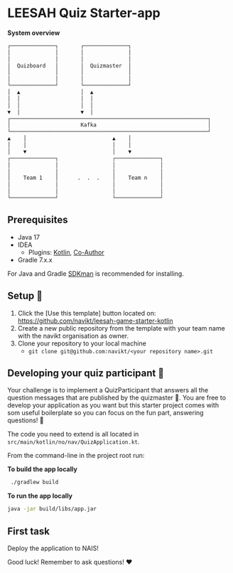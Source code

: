 # LEESAH Quiz Starter-app

**System overview**
```bash
┌──────────────┐       ┌──────────────┐
│              │       │              │
│              │       │              │
│  Quizboard   │       │  Quizmaster  │
│              │       │              │
│              │       │              │
└──────────────┘       └──────────────┘
│  ▲                   │  ▲
│  │                   │  │
│  │                   │  │
▼  │                   ▼  │
┌──────────────────────────────────────────────────────────────┐
│                      Kafka                                   │
└──────────────────────────────────────────────────────────────┘
▲    │                           ▲    │
│    │                           │    │
│    ▼                           │    ▼
┌──────────────┐                 ┌──────────────┐
│              │                 │              │
│              │                 │              │
│    Team 1    │      .  .  .    │    Team n    │
│              │                 │              │
│              │                 │              │
└──────────────┘                 └──────────────┘
```

## Prerequisites
- Java 17
- IDEA 
  - Plugins: [Kotlin](https://plugins.jetbrains.com/plugin/6954-kotlin), [Co-Author](https://plugins.jetbrains.com/plugin/10952-co-author)
- Gradle 7.x.x

For Java and Gradle [SDKman](https://sdkman.io/) is recommended for installing.

## Setup 📝

1. Click the [Use this template] button located on: https://github.com/navikt/leesah-game-starter-kotlin
2. Create a new public repository from the template with your team name with the navikt organisation as owner.
3. Clone your repository to your local machine
   - `git clone git@github.com:navikt/<your repository name>.git`


## Developing your quiz participant 🤖

Your challenge is to implement a QuizParticipant that answers all the question messages that are
published by the quizmaster 🧙. You are free to develop your application as you want but this starter project comes with
som useful boilerplate so you can focus on the fun part, answering questions! 🎉

The code you need to extend is all located in `src/main/kotlin/no/nav/QuizApplication.kt`.

From the command-line in the project root run:

**To build the app locally**
```bash
 ./gradlew build
```

**To run the app locally**
```bash
java -jar build/libs/app.jar
```

## First task
Deploy the application to NAIS!

Good luck! Remember to ask questions! ❤️
